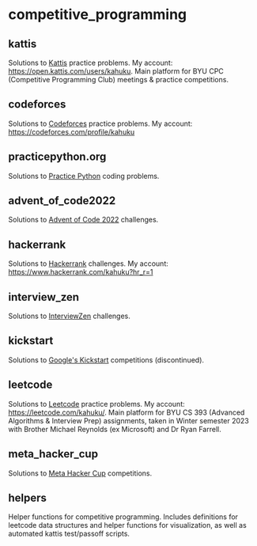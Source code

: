# competitive_programming

## kattis
Solutions to [Kattis](http://open.kattis.com) practice problems. My account: <https://open.kattis.com/users/kahuku>.
Main platform for BYU CPC (Competitive Programming Club) meetings & practice competitions.

## codeforces
Solutions to [Codeforces](https://codeforces.com/) practice problems. My account: <https://codeforces.com/profile/kahuku>

## practicepython.org
Solutions to [Practice Python](https://www.practicepython.org/) coding problems.

## advent_of_code2022
Solutions to [Advent of Code 2022](https://adventofcode.com/2022) challenges. 

## hackerrank
Solutions to [Hackerrank](https://www.hackerrank.com/) challenges. My account: <https://www.hackerrank.com/kahuku?hr_r=1>

## interview_zen
Solutions to [InterviewZen](https://www.interviewzen.com/) challenges.

## kickstart
Solutions to [Google's Kickstart](https://codingcompetitions.withgoogle.com/kickstart) competitions (discontinued).

## leetcode
Solutions to [Leetcode](https://leetcode.com/explore/) practice problems. My account: <https://leetcode.com/kahuku/>.
Main platform for BYU CS 393 (Advanced Algorithms & Interview Prep) assignments, taken in Winter semester 2023 with Brother Michael Reynolds (ex Microsoft) and Dr Ryan Farrell.

## meta_hacker_cup
Solutions to [Meta Hacker Cup](https://www.facebook.com/codingcompetitions/hacker-cup/) competitions. 

## helpers
Helper functions for competitive programming. Includes definitions for leetcode data structures and helper functions for visualization, as well as automated kattis test/passoff scripts.